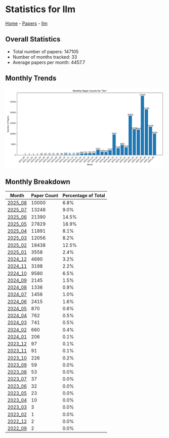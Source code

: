 # Statistics for llm

[Home](https://arxcompass.github.io) - [Papers](https://arxcompass.github.io/papers) - [llm](https://arxcompass.github.io/papers/llm)

## Overall Statistics

- Total number of papers: 147105
- Number of months tracked: 33
- Average papers per month: 4457.7

## Monthly Trends

![Monthly Paper Counts](monthly_stats.png)

## Monthly Breakdown

| Month | Paper Count | Percentage of Total |
| --- | --- | --- |
| [2025_08](./2025_08/papers_1.md) | 10000 | 6.8% |
| [2025_07](./2025_07/papers_1.md) | 13248 | 9.0% |
| [2025_06](./2025_06/papers_1.md) | 21390 | 14.5% |
| [2025_05](./2025_05/papers_1.md) | 27829 | 18.9% |
| [2025_04](./2025_04/papers_1.md) | 11891 | 8.1% |
| [2025_03](./2025_03/papers_1.md) | 12056 | 8.2% |
| [2025_02](./2025_02/papers_1.md) | 18438 | 12.5% |
| [2025_01](./2025_01/papers_1.md) | 3558 | 2.4% |
| [2024_12](./2024_12/papers_1.md) | 4690 | 3.2% |
| [2024_11](./2024_11/papers_1.md) | 3198 | 2.2% |
| [2024_10](./2024_10/papers_1.md) | 9580 | 6.5% |
| [2024_09](./2024_09/papers_1.md) | 2145 | 1.5% |
| [2024_08](./2024_08/papers_1.md) | 1336 | 0.9% |
| [2024_07](./2024_07/papers_1.md) | 1456 | 1.0% |
| [2024_06](./2024_06/papers_1.md) | 2415 | 1.6% |
| [2024_05](./2024_05/papers_1.md) | 870 | 0.6% |
| [2024_04](./2024_04/papers_1.md) | 762 | 0.5% |
| [2024_03](./2024_03/papers_1.md) | 741 | 0.5% |
| [2024_02](./2024_02/papers_1.md) | 660 | 0.4% |
| [2024_01](./2024_01/papers_1.md) | 206 | 0.1% |
| [2023_12](./2023_12/papers_1.md) | 97 | 0.1% |
| [2023_11](./2023_11/papers_1.md) | 91 | 0.1% |
| [2023_10](./2023_10/papers_1.md) | 226 | 0.2% |
| [2023_09](./2023_09/papers_1.md) | 59 | 0.0% |
| [2023_08](./2023_08/papers_1.md) | 53 | 0.0% |
| [2023_07](./2023_07/papers_1.md) | 37 | 0.0% |
| [2023_06](./2023_06/papers_1.md) | 32 | 0.0% |
| [2023_05](./2023_05/papers_1.md) | 23 | 0.0% |
| [2023_04](./2023_04/papers_1.md) | 10 | 0.0% |
| [2023_03](./2023_03/papers_1.md) | 3 | 0.0% |
| [2023_02](./2023_02/papers_1.md) | 1 | 0.0% |
| [2022_12](./2022_12/papers_1.md) | 2 | 0.0% |
| [2022_09](./2022_09/papers_1.md) | 2 | 0.0% |
